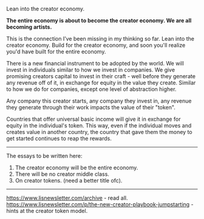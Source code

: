 Lean into the creator economy. 

**The entire economy is about to become the creator economy. We are all becoming artists.** 

This is the connection I’ve been missing in my thinking so far. Lean into the creator economy. Build for the creator economy, and soon you'll realize you'd have built for the entire economy.

There is a new financial instrument to be adopted by the world. We will invest in individuals similar to how we invest in companies. We give promising creators capital to invest in their craft - well before they generate any revenue off of it, in exchange for equity in the value they create. Similar to how we do for companies, except one level of abstraction higher.

Any company this creator starts, any company they invest in, any revenue they generate through their work impacts the value of their "token".

Countries that offer universal basic income will give it in exchange for equity in the individual's token. This way, even if the individual moves and creates value in another country, the country that gave them the money to get started continues to reap the rewards.

---

The essays to be written here:
1. The creator economy will be the entire economy.
2. There will be no creator middle class.
3. On creator tokens. (need a better title ofc).

---

https://www.lisnewsletter.com/archive - read all.
https://www.lisnewsletter.com/p/the-new-creator-playbook-jumpstarting - hints at the creator token model.